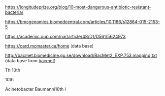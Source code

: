 <https://longitudeprize.org/blog/10-most-dangerous-antibiotic-resistant-bacteria/>

<https://bmcgenomics.biomedcentral.com/articles/10.1186/s12864-015-2153-5>

<https://academic.oup.com/nar/article/48/D1/D561/5624973>

<https://card.mcmaster.ca/home> (data base)

<http://bacmet.biomedicine.gu.se/download/BacMet2_EXP.753.mapping.txt> (data base from [bacmet](http://bacmet.biomedicine.gu.se/browse_by_metals.pl))

Th 10th

10th

Acinetobacter Baumanni10th i

